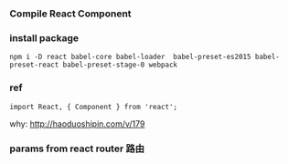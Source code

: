 ### Compile React Component



### install package


```
npm i -D react babel-core babel-loader  babel-preset-es2015 babel-preset-react babel-preset-stage-0 webpack
```


### ref

```
import React, { Component } from 'react';
```

why: http://haoduoshipin.com/v/179

### params from react router 路由
